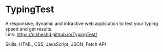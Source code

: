 # TypingTest

A responsive, dynamic and intractive web application to test your typing speed and get results. <br>
Link: https://nikheshd.github.io/TypingTest/

Skills: HTML, CSS, JavaScript, JSON, Fetch API
